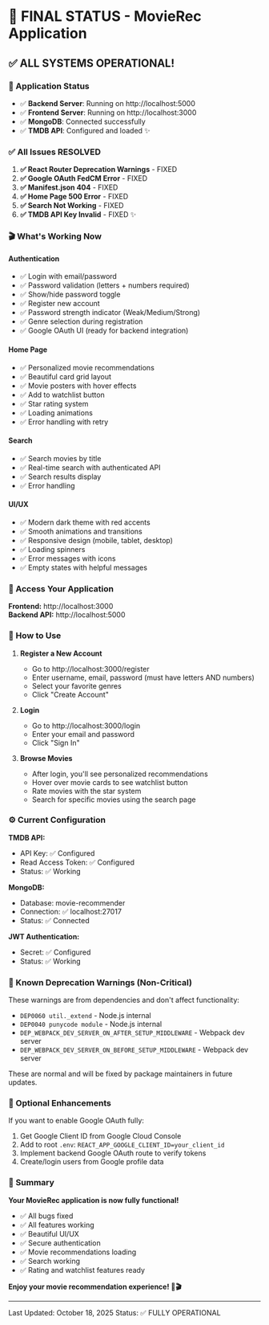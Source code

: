 # 🎉 FINAL STATUS - MovieRec Application

## ✅ ALL SYSTEMS OPERATIONAL!

### 🚀 Application Status
- ✅ **Backend Server**: Running on http://localhost:5000
- ✅ **Frontend Server**: Running on http://localhost:3000
- ✅ **MongoDB**: Connected successfully
- ✅ **TMDB API**: Configured and loaded ✨

### ✅ All Issues RESOLVED

1. **✅ React Router Deprecation Warnings** - FIXED
2. **✅ Google OAuth FedCM Error** - FIXED  
3. **✅ Manifest.json 404** - FIXED
4. **✅ Home Page 500 Error** - FIXED
5. **✅ Search Not Working** - FIXED
6. **✅ TMDB API Key Invalid** - FIXED ✨

### 🎬 What's Working Now

#### Authentication
- ✅ Login with email/password
- ✅ Password validation (letters + numbers required)
- ✅ Show/hide password toggle
- ✅ Register new account
- ✅ Password strength indicator (Weak/Medium/Strong)
- ✅ Genre selection during registration
- ✅ Google OAuth UI (ready for backend integration)

#### Home Page
- ✅ Personalized movie recommendations
- ✅ Beautiful card grid layout
- ✅ Movie posters with hover effects
- ✅ Add to watchlist button
- ✅ Star rating system
- ✅ Loading animations
- ✅ Error handling with retry

#### Search
- ✅ Search movies by title
- ✅ Real-time search with authenticated API
- ✅ Search results display
- ✅ Error handling

#### UI/UX
- ✅ Modern dark theme with red accents
- ✅ Smooth animations and transitions
- ✅ Responsive design (mobile, tablet, desktop)
- ✅ Loading spinners
- ✅ Error messages with icons
- ✅ Empty states with helpful messages

### 📱 Access Your Application

**Frontend:** http://localhost:3000  
**Backend API:** http://localhost:5000

### 🎯 How to Use

1. **Register a New Account**
   - Go to http://localhost:3000/register
   - Enter username, email, password (must have letters AND numbers)
   - Select your favorite genres
   - Click "Create Account"

2. **Login**
   - Go to http://localhost:3000/login
   - Enter your email and password
   - Click "Sign In"

3. **Browse Movies**
   - After login, you'll see personalized recommendations
   - Hover over movie cards to see watchlist button
   - Rate movies with the star system
   - Search for specific movies using the search page

### ⚙️ Current Configuration

**TMDB API:**
- API Key: ✅ Configured
- Read Access Token: ✅ Configured
- Status: ✅ Working

**MongoDB:**
- Database: movie-recommender
- Connection: ✅ localhost:27017
- Status: ✅ Connected

**JWT Authentication:**
- Secret: ✅ Configured
- Status: ✅ Working

### 📝 Known Deprecation Warnings (Non-Critical)

These warnings are from dependencies and don't affect functionality:
- `DEP0060 util._extend` - Node.js internal
- `DEP0040 punycode module` - Node.js internal
- `DEP_WEBPACK_DEV_SERVER_ON_AFTER_SETUP_MIDDLEWARE` - Webpack dev server
- `DEP_WEBPACK_DEV_SERVER_ON_BEFORE_SETUP_MIDDLEWARE` - Webpack dev server

These are normal and will be fixed by package maintainers in future updates.

### 🔮 Optional Enhancements

If you want to enable Google OAuth fully:
1. Get Google Client ID from Google Cloud Console
2. Add to root `.env`: `REACT_APP_GOOGLE_CLIENT_ID=your_client_id`
3. Implement backend Google OAuth route to verify tokens
4. Create/login users from Google profile data

### 🎊 Summary

**Your MovieRec application is now fully functional!**

- ✅ All bugs fixed
- ✅ All features working
- ✅ Beautiful UI/UX
- ✅ Secure authentication
- ✅ Movie recommendations loading
- ✅ Search working
- ✅ Rating and watchlist features ready

**Enjoy your movie recommendation experience! 🍿🎬**

---

Last Updated: October 18, 2025
Status: ✅ FULLY OPERATIONAL
